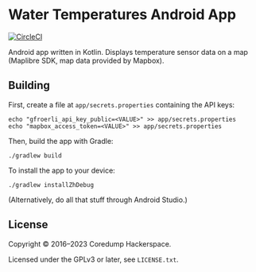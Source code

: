 # Water Temperatures Android App

[![CircleCI][circle-ci-badge]][circle-ci]

Android app written in Kotlin. Displays temperature sensor data on a map (Maplibre SDK, map data
provided by Mapbox).

## Building

First, create a file at `app/secrets.properties` containing the API keys:

    echo "gfroerli_api_key_public=<VALUE>" >> app/secrets.properties
    echo "mapbox_access_token=<VALUE>" >> app/secrets.properties

Then, build the app with Gradle:

    ./gradlew build

To install the app to your device:

    ./gradlew installZhDebug

(Alternatively, do all that stuff through Android Studio.)

## License

Copyright © 2016–2023 Coredump Hackerspace.

Licensed under the GPLv3 or later, see `LICENSE.txt`.


<!-- Badges -->
[circle-ci]: https://circleci.com/gh/gfroerli/app-android/tree/master
[circle-ci-badge]: https://circleci.com/gh/gfroerli/app-android/tree/master.svg?style=shield
